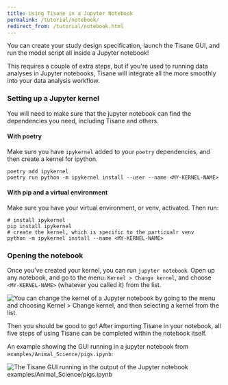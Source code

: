 ```yaml
---
title: Using Tisane in a Jupyter Notebook
permalink: /tutorial/notebook/
redirect_from: /tutorial/notebook.html
---
```


You can create your study design specification, launch the Tisane GUI, and run the model script all inside a Jupyter notebook!

This requires a couple of extra steps, but if you're used to running data analyses in Jupyter notebooks, Tisane will integrate all the more smoothly into
your data analysis workflow.

### Setting up a Jupyter kernel

You will need to make sure that the jupyter notebook can find the dependencies you need, including Tisane and others.

#### With poetry
Make sure you have `ipykernel` added to your `poetry` dependencies, and then
create a kernel for ipython.

```
poetry add ipykernel
poetry run python -m ipykernel install --user --name <MY-KERNEL-NAME>
```

#### With pip and a virtual environment
Make sure you have your virtual environment, or venv, activated. Then run:

```
# install ipykernel
pip install ipykernel
# create the kernel, which is specific to the particualr venv
python -m ipykernel install --name <MY-KERNEL-NAME>
```

### Opening the notebook
Once you've created your kernel, you can run `jupyter notebook`. Open up any notebook, and go to the menu: `Kernel > Change kernel`, and choose `<MY-KERNEL-NAME>` (whatever you called it) from the list.

![You can change the kernel of a Jupyter notebook by going to the menu and choosing Kernel > Change kernel, and then selecting a kernel from the list.](https://github.com/emjun/tisane/raw/main/examples/tutorial_screenshots/change_kernel.png?raw=true)

Then you should be good to go! After importing Tisane in your notebook, all five steps of using Tisane can be completed within the notebook itself.

An example showing the GUI running in a jupyter notebook from `examples/Animal_Science/pigs.ipynb`:

![The Tisane GUI running in the output of the Jupyter notebook examples/Animal_Science/pigs.ipynb](https://github.com/emjun/tisane/raw/main/examples/tutorial_screenshots/query_tisane_in_jupyter.png?raw=true)
